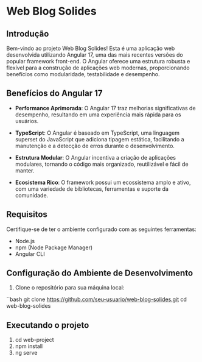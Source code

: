 # Web Blog Solides

## Introdução

Bem-vindo ao projeto Web Blog Solides! Esta é uma aplicação web desenvolvida utilizando Angular 17, uma das mais recentes versões do popular framework front-end. O Angular oferece uma estrutura robusta e flexível para a construção de aplicações web modernas, proporcionando benefícios como modularidade, testabilidade e desempenho.

## Benefícios do Angular 17

- **Performance Aprimorada**: O Angular 17 traz melhorias significativas de desempenho, resultando em uma experiência mais rápida para os usuários.

- **TypeScript**: O Angular é baseado em TypeScript, uma linguagem superset do JavaScript que adiciona tipagem estática, facilitando a manutenção e a detecção de erros durante o desenvolvimento.

- **Estrutura Modular**: O Angular incentiva a criação de aplicações modulares, tornando o código mais organizado, reutilizável e fácil de manter.

- **Ecosistema Rico**: O framework possui um ecossistema amplo e ativo, com uma variedade de bibliotecas, ferramentas e suporte da comunidade.

## Requisitos

Certifique-se de ter o ambiente configurado com as seguintes ferramentas:

- Node.js
- npm (Node Package Manager)
- Angular CLI

## Configuração do Ambiente de Desenvolvimento

1. Clone o repositório para sua máquina local:

``bash
git clone https://github.com/seu-usuario/web-blog-solides.git
cd web-blog-solides

## Executando o projeto

1. cd web-project
2. npm install
3. ng serve

